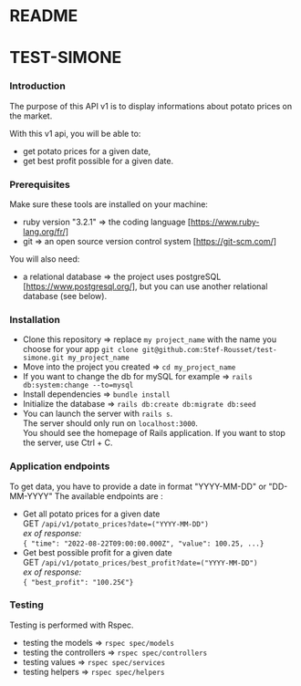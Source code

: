 # README

#   TEST-SIMONE

### Introduction ###

The purpose of this API v1 is to display informations about potato prices on the market.

With this v1 api, you will be able to:
- get potato prices for a given date,
- get best profit possible for a given date.

### Prerequisites ###

Make sure these tools are installed on your machine:
- ruby version "3.2.1" => the coding language [https://www.ruby-lang.org/fr/]
- git => an open source version control system [https://git-scm.com/]

You will also need:
- a relational database => the project uses postgreSQL [https://www.postgresql.org/], but you can use another relational database (see below).

### Installation ###

- Clone this repository => replace `my project_name` with the name you choose for your app
`git clone git@github.com:Stef-Rousset/test-simone.git my_project_name`
- Move into the project you created =>
`cd my_project_name`
- If you want to change the db for mySQL for example =>
 `rails db:system:change --to=mysql`
- Install dependencies =>
`bundle install`
- Initialize the database =>
`rails db:create db:migrate db:seed`
- You can launch the server with `rails s`.<br>
The server should only run on `localhost:3000`.<br>
You should see the homepage of Rails application.
If you want to stop the server, use Ctrl + C.<br>

### Application endpoints ###

To get data, you have to provide a date in format "YYYY-MM-DD" or "DD-MM-YYYY"
The available endpoints are :

- Get all potato prices for a given date<br>
GET `/api/v1/potato_prices?date=("YYYY-MM-DD")`<br>
*ex of response:* <br>
  `{ "time": "2022-08-22T09:00:00.000Z", "value": 100.25, ...}`
- Get best possible profit for a given date<br>
GET `/api/v1/potato_prices/best_profit?date=("YYYY-MM-DD")`<br>
*ex of response:* <br>
  `{ "best_profit": "100.25€"}`

### Testing ###

Testing is performed with Rspec.

- testing the models =>
`rspec spec/models`
- testing the controllers =>
`rspec spec/controllers`
- testing values =>
`rspec spec/services`
- testing helpers =>
`rspec spec/helpers`

